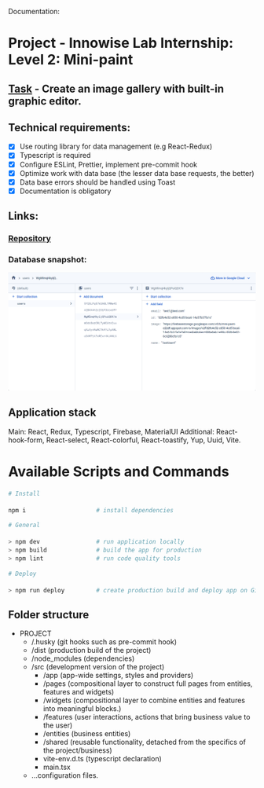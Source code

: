 Documentation:

# Project - Innowise Lab Internship: Level 2: Mini-paint

## [Task](https://drive.google.com/file/d/19cb4whI_HUVPzuaPyaj5r6hGotIVnhho/view) - Create an image gallery with built-in graphic editor.

## Technical requirements:

-   [x] Use routing library for data management (e.g React-Redux)
-   [x] Typescript is required
-   [x] Configure ESLint, Prettier, implement pre-commit hook
-   [x] Optimize work with data base (the lesser data base requests, the better)
-   [x] Data base errors should be handled using Toast
-   [x] Documentation is obligatory

## Links:

### [Repository](https://github.com/dibrugh/mini-paint)

### Database snapshot:

![Firestore](image.png)

## Application stack

Main: React, Redux, Typescript, Firebase, MaterialUI
Additional: React-hook-form, React-select, React-colorful, React-toastify, Yup, Uuid, Vite.

# Available Scripts and Commands

```bash
# Install

npm i                    # install dependencies
```

```bash
# General

> npm dev                # run application locally
> npm build              # build the app for production
> npm lint               # run code quality tools
```

```bash
# Deploy

> npm run deploy         # create production build and deploy app on Github Pages
```

## Folder structure

-   PROJECT
    -   /.husky (git hooks such as pre-commit hook)
    -   /dist (production build of the project)
    -   /node_modules (dependencies)
    -   /src (development version of the project)
        -   /app (app-wide settings, styles and providers)
        -   /pages (compositional layer to construct full pages from entities, features and widgets)
        -   /widgets (compositional layer to combine entities and features into meaningful blocks.)
        -   /features (user interactions, actions that bring business value to the user)
        -   /entities (business entities)
        -   /shared (reusable functionality, detached from the specifics of the project/business)
        -   vite-env.d.ts (typescript declaration)
        -   main.tsx
    -   ...configuration files.

